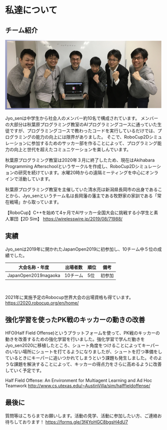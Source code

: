 # 私達について

## チーム紹介

![](./profile/profile.png)

Jyo_senは中学生から社会人のメンバー約10名で構成されています。
メンバーの大部分は秋葉原プログラミング教室のAIプログラミングコースに通っていた生徒ですが、プログラミングコースで教わったコードを実行しているだけでは、プログラミングの能力の向上には限界がありました。
そこで、RoboCup2Dシミュレーションに参加するためのサッカー部を作ることによって、プログラミング能力の向上と世代を超えたコミュニケーションを楽しんでいます。

秋葉原プログラミング教室は2020年３月に終了したため、現在はAkihabara Programming Afterschoolというサークルを作成し、RoboCup2Dシミュレーションの研究を続けています。水曜20時からの遠隔ミーティングを中心にオンラインで活動しています。

秋葉原プログラミング教室を主催していた清水亮は新潟県長岡市の出身であることから、Jyo_senというチーム名は長岡藩の藩主である牧野家の家訓である「常在戦場」から取っています。

【RoboCup】C++を始めて4ヶ月でAIサッカー全国大会に挑戦する小学生と素人軍団【2D Sim】
https://wirelesswire.jp/2019/08/71988/

## 実績

Jyo_senは2019年に開かれたJapanOpen2019に初参加し、10チーム中５位の成績でした。

| 大会名称・年度       | 出場者数 | 順位 | 備考   |
| -------------------- | -------- | ---- | ------ |
| JapanOpen2019nagaoka | 10チーム | 5位  | 初参加 |

<br/>

2021年に実施予定のRobocup世界大会の出場資格も得ています。
https://2020.robocup.org/en/home/

## 強化学習を使ったPK戦のキッカーの動きの改善

[](https://youtu.be/ksbMEpWVakc)

HFO(Half Field Offense)というプラットフォームを使って、PK戦のキッカーの動きを改善するための強化学習を行いました。強化学習で学んだ動きをJyo_sen2020に移植したところ、シュート角度をつけることによってキーパーのいない場所にシュートを打てるようになりましたが、シュートを打つ準備をしているときにキーパーに追いつかれてしまうという課題も発生しました。そのような課題を解決することによって、キッカーの得点力をさらに高めるように改善していく予定です。

Half Field Offense: An Environment for Multiagent Learning and Ad Hoc Teamwork
http://www.cs.utexas.edu/~AustinVilla/sim/halffieldoffense/

## 最後に
質問等はこちらまでお願いします。活動の見学、活動に参加したい方、ご連絡お待ちしております！
https://forms.gle/3f4YoHGC8bgsH4dU7